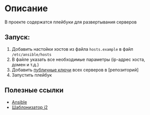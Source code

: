 # Описание
В проекте содержатся плейбуки для развертывания серверов

## Запуск:
1. Добавить настойки хостов из файла `hosts.example` в файл `/etc/ansible/hosts`
2. В файле указать все необходимые параметры (ip-адрес хоста, домен и т.д.)
3. Добавить [публичные ключи](https://confluence.atlassian.com/bitbucket/access-keys-294486051.html) всех серверов в [репозиторий]
3. Запустить плейбук

## Полезные ссылки
- [Ansible](https://docs.ansible.com/ansible/latest/index.html)
- [Шаблонизатор j2](https://jinja.palletsprojects.com/)
